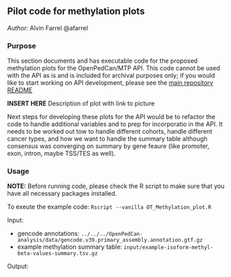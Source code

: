 ## Pilot code for methylation plots
*Author:* Alvin Farrel @afarrel


### Purpose

This section documents and has executable code for the proposed methylation plots for the OpenPedCan/MTP API. This code cannot be used with the API as is and is included for archival purposes only; if you would like to start working on API development, please see the [main repository README](https://github.com/PediatricOpenTargets/OpenPedCan-unfinished-development)

**INSERT HERE** Description of plot with link to picture

Next steps for developing these plots for the API would be to refactor the code to handle additional variables and to prep for incorporatio in the API. 
It needs to be worked out tow to handle different cohorts, handle different cancer types, and how we want to handle the summary table although consensus was converging on summary by gene feaure (like promoter, exon, intron, maybe TSS/TES as well).

### Usage

**NOTE:** Before running code, please check the R script to make sure that you have all necessary packages installed.

To exeute the example code: `Rscript --vanilla OT_Methylation_plot.R`

Input:

- gencode annotations: `../../../OpenPedCan-analysis/data/gencode.v39.primary_assembly.annotation.gtf.gz`
- example methylation summary table: `input/example-isoform-methyl-beta-values-summary.tsv.gz`

Output: